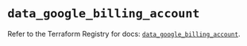 # `data_google_billing_account`

Refer to the Terraform Registry for docs: [`data_google_billing_account`](https://registry.terraform.io/providers/hashicorp/google/5.30.0/docs/data-sources/billing_account).
